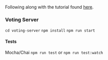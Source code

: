 Following along with the tutorial found [here](http://teropa.info/blog/2015/09/10/full-stack-redux-tutorial.html).

### Voting Server
`cd voting-server`
`npm install`
`npm run start`

#### Tests
Mocha/Chai
`npm run test` or `npm run test:watch`
